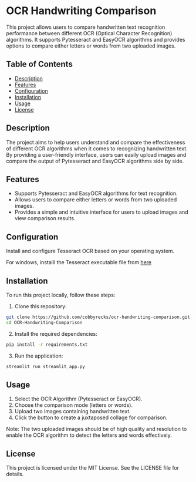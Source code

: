 # OCR Handwriting Comparison

This project allows users to compare handwritten text recognition performance between different OCR (Optical Character Recognition) algorithms. It supports Pytesseract and EasyOCR algorithms and provides options to compare either letters or words from two uploaded images.

## Table of Contents

- [Description](#description)
- [Features](#features)
- [Configuration](#configuration)
- [Installation](#installation)
- [Usage](#usage)
- [License](#license)

## Description

The project aims to help users understand and compare the effectiveness of different OCR algorithms when it comes to recognizing handwritten text. By providing a user-friendly interface, users can easily upload images and compare the output of Pytesseract and EasyOCR algorithms side by side.

## Features

- Supports Pytesseract and EasyOCR algorithms for text recognition.
- Allows users to compare either letters or words from two uploaded images.
- Provides a simple and intuitive interface for users to upload images and view comparison results.

## Configuration

Install and configure Tesseract OCR based on your operating system.

For windows, installl the Tesseract executable file from [here](https://github.com/UB-Mannheim/tesseract/wiki)

## Installation

To run this project locally, follow these steps:

1. Clone this repository:

```bash
git clone https://github.com/cobbyrecks/ocr-handwriting-comparison.git
cd OCR-Handwriting-Comparison
````

2. Install the required dependencies:

```bash
pip install -r requirements.txt
```

3. Run the application:

```bash
streamlit run streamlit_app.py
```

## Usage

1. Select the OCR Algorithm (Pytesseract or EasyOCR).
2. Choose the comparison mode (letters or words).
3. Upload two images containing handwritten text.
4. Click the button to create a juxtaposed collage for comparison.

Note: The two uploaded images should be of high quality and resolution to enable the OCR algorithm to detect the letters and words effectively.

## License
This project is licensed under the MIT License. See the LICENSE file for details.